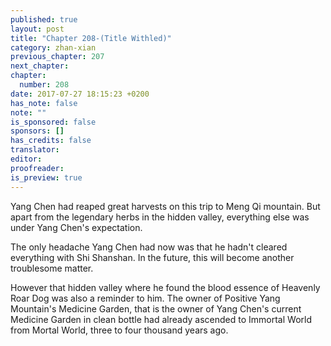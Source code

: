 ```yaml
---
published: true
layout: post
title: "Chapter 208-(Title Withled)"
category: zhan-xian
previous_chapter: 207
next_chapter: 
chapter:
  number: 208
date: 2017-07-27 18:15:23 +0200
has_note: false
note: ""
is_sponsored: false
sponsors: []
has_credits: false
translator:
editor:
proofreader:
is_preview: true
--- 
```

Yang Chen had reaped great harvests on this trip to Meng Qi mountain. But apart from the legendary herbs in the hidden valley, everything else was under Yang Chen's expectation.

The only headache Yang Chen had now was that he hadn't cleared everything with Shi Shanshan. In the future, this will become another troublesome matter.

However that hidden valley where he found the blood essence of Heavenly Roar Dog was also a reminder to him. The owner of Positive Yang Mountain's Medicine Garden, that is the owner of Yang Chen's current Medicine Garden in clean bottle had already ascended to Immortal World from Mortal World, three to four thousand years ago. 
